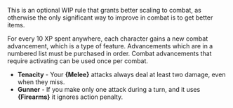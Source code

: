 This is an optional WIP rule that grants better scaling to combat, as otherwise the only significant way to improve in combat is to get better items.

For every 10 XP spent anywhere, each character gains a new combat advancement, which is a type of feature. Advancements which are in a numbered list must be purchased in order. Combat advancements that require activating can be used once per combat.

- **Tenacity** - Your **{Melee}** attacks always deal at least two damage, even when they miss.
- **Gunner** - If you make only one attack during a turn, and it uses **{Firearms}** it ignores action penalty.
